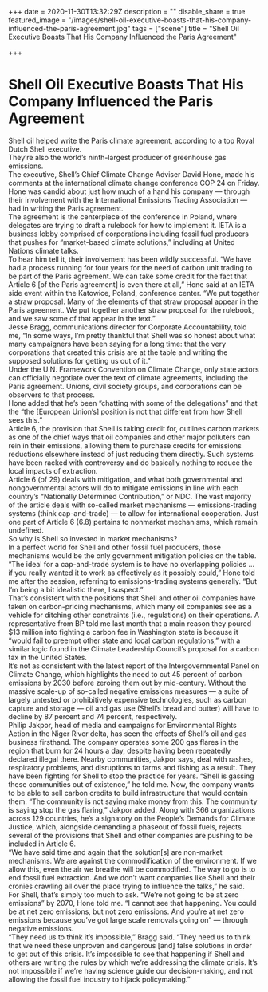 +++
date = 2020-11-30T13:32:29Z
description = ""
disable_share = true
featured_image = "/images/shell-oil-executive-boasts-that-his-company-influenced-the-paris-agreement.jpg"
tags = ["scene"]
title = "Shell Oil Executive Boasts That His Company Influenced the Paris Agreement"

+++
# Shell Oil Executive Boasts That His Company Influenced the Paris Agreement

Shell oil helped write the Paris climate agreement, according to a top Royal Dutch Shell executive.  
They’re also the world’s ninth-largest producer of greenhouse gas emissions.  
The executive, Shell’s Chief Climate Change Adviser David Hone, made his comments at the international climate change conference COP 24 on Friday. Hone was candid about just how much of a hand his company — through their involvement with the International Emissions Trading Association — had in writing the Paris agreement.  
The agreement is the centerpiece of the conference in Poland, where delegates are trying to draft a rulebook for how to implement it. IETA is a business lobby comprised of corporations including fossil fuel producers that pushes for “market-based climate solutions,” including at United Nations climate talks.  
To hear him tell it, their involvement has been wildly successful. “We have had a process running for four years for the need of carbon unit trading to be part of the Paris agreement. We can take some credit for the fact that Article 6 \[of the Paris agreement\] is even there at all,” Hone said at an IETA side event within the Katowice, Poland, conference center. “We put together a straw proposal. Many of the elements of that straw proposal appear in the Paris agreement. We put together another straw proposal for the rulebook, and we saw some of that appear in the text.”  
Jesse Bragg, communications director for Corporate Accountability, told me, “In some ways, I’m pretty thankful that Shell was so honest about what many campaigners have been saying for a long time: that the very corporations that created this crisis are at the table and writing the supposed solutions for getting us out of it.”  
Under the U.N. Framework Convention on Climate Change, only state actors can officially negotiate over the text of climate agreements, including the Paris agreement. Unions, civil society groups, and corporations can be observers to that process.  
Hone added that he’s been “chatting with some of the delegations” and that the “the \[European Union’s\] position is not that different from how Shell sees this.”  
Article 6, the provision that Shell is taking credit for, outlines carbon markets as one of the chief ways that oil companies and other major polluters can rein in their emissions, allowing them to purchase credits for emissions reductions elsewhere instead of just reducing them directly. Such systems have been racked with controversy and do basically nothing to reduce the local impacts of extraction.  
Article 6 (of 29) deals with mitigation, and what both governmental and nongovernmental actors will do to mitigate emissions in line with each country’s “Nationally Determined Contribution,” or NDC. The vast majority of the article deals with so-called market mechanisms — emissions-trading systems (think cap-and-trade) — to allow for international cooperation. Just one part of Article 6 (6.8) pertains to nonmarket mechanisms, which remain undefined.  
So why is Shell so invested in market mechanisms?  
In a perfect world for Shell and other fossil fuel producers, those mechanisms would be the only government mitigation policies on the table. “The ideal for a cap-and-trade system is to have no overlapping policies … if you really wanted it to work as effectively as it possibly could,” Hone told me after the session, referring to emissions-trading systems generally. “But I’m being a bit idealistic there, I suspect.”  
That’s consistent with the positions that Shell and other oil companies have taken on carbon-pricing mechanisms, which many oil companies see as a vehicle for ditching other constraints (i.e., regulations) on their operations. A representative from BP told me last month that a main reason they poured $13 million into fighting a carbon fee in Washington state is because it “would fail to preempt other state and local carbon regulations,” with a similar logic found in the Climate Leadership Council’s proposal for a carbon tax in the United States.  
It’s not as consistent with the latest report of the Intergovernmental Panel on Climate Change, which highlights the need to cut 45 percent of carbon emissions by 2030 before zeroing them out by mid-century. Without the massive scale-up of so-called negative emissions measures — a suite of largely untested or prohibitively expensive technologies, such as carbon capture and storage — oil and gas use (Shell’s bread and butter) will have to decline by 87 percent and 74 percent, respectively.  
Philip Jakpor, head of media and campaigns for Environmental Rights Action in the Niger River delta, has seen the effects of Shell’s oil and gas business firsthand. The company operates some 200 gas flares in the region that burn for 24 hours a day, despite having been repeatedly declared illegal there. Nearby communities, Jakpor says, deal with rashes, respiratory problems, and disruptions to farms and fishing as a result. They have been fighting for Shell to stop the practice for years. “Shell is gassing these communities out of existence,” he told me. Now, the company wants to be able to sell carbon credits to build infrastructure that would contain them. “The community is not saying make money from this. The community is saying stop the gas flaring,” Jakpor added. Along with 366 organizations across 129 countries, he’s a signatory on the People’s Demands for Climate Justice, which, alongside demanding a phaseout of fossil fuels, rejects several of the provisions that Shell and other companies are pushing to be included in Article 6.  
“We have said time and again that the solution\[s\] are non-market mechanisms. We are against the commodification of the environment. If we allow this, even the air we breathe will be commodified. The way to go is to end fossil fuel extraction. And we don’t want companies like Shell and their cronies crawling all over the place trying to influence the talks,” he said.  
For Shell, that’s simply too much to ask. “We’re not going to be at zero emissions” by 2070, Hone told me. “I cannot see that happening. You could be at net zero emissions, but not zero emissions. And you’re at net zero emissions because you’ve got large scale removals going on” — through negative emissions.  
“They need us to think it’s impossible,” Bragg said. “They need us to think that we need these unproven and dangerous \[and\] false solutions in order to get out of this crisis. It’s impossible to see that happening if Shell and others are writing the rules by which we’re addressing the climate crisis. It’s not impossible if we’re having science guide our decision-making, and not allowing the fossil fuel industry to hijack policymaking.”